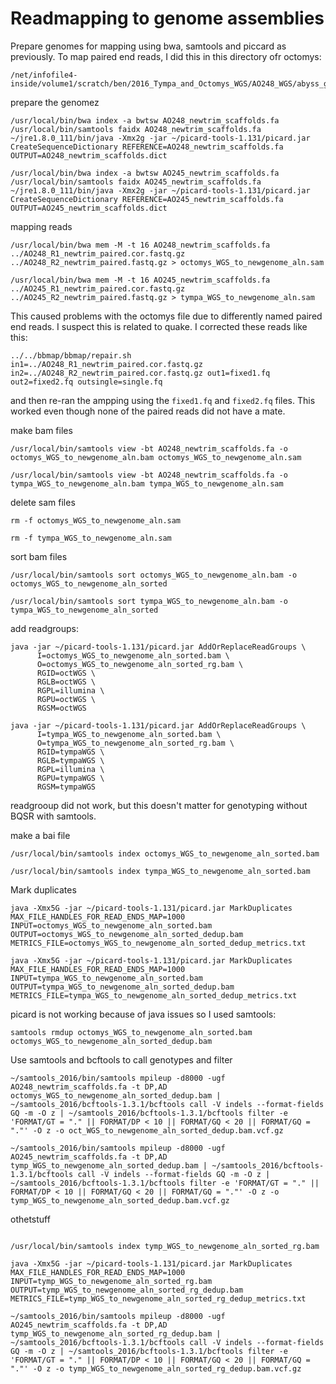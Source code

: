 # Readmapping to genome assemblies

Prepare genomes for mapping using bwa, samtools and piccard as previously.  To map paired end reads, I did this in this directory ofr octomys:
```
/net/infofile4-inside/volume1/scratch/ben/2016_Tympa_and_Octomys_WGS/AO248_WGS/abyss_genome_assembly
```

prepare the genomez
```
/usr/local/bin/bwa index -a bwtsw AO248_newtrim_scaffolds.fa
/usr/local/bin/samtools faidx AO248_newtrim_scaffolds.fa
~/jre1.8.0_111/bin/java -Xmx2g -jar ~/picard-tools-1.131/picard.jar CreateSequenceDictionary REFERENCE=AO248_newtrim_scaffolds.fa OUTPUT=AO248_newtrim_scaffolds.dict
```

```
/usr/local/bin/bwa index -a bwtsw AO245_newtrim_scaffolds.fa
/usr/local/bin/samtools faidx AO245_newtrim_scaffolds.fa
~/jre1.8.0_111/bin/java -Xmx2g -jar ~/picard-tools-1.131/picard.jar CreateSequenceDictionary REFERENCE=AO245_newtrim_scaffolds.fa OUTPUT=AO245_newtrim_scaffolds.dict
```

mapping reads

```
/usr/local/bin/bwa mem -M -t 16 AO248_newtrim_scaffolds.fa ../AO248_R1_newtrim_paired.cor.fastq.gz ../AO248_R2_newtrim_paired.fastq.gz > octomys_WGS_to_newgenome_aln.sam
```


```
/usr/local/bin/bwa mem -M -t 16 AO245_newtrim_scaffolds.fa ../AO245_R1_newtrim_paired.cor.fastq.gz ../AO245_R2_newtrim_paired.fastq.gz > tympa_WGS_to_newgenome_aln.sam
```

This caused problems with the octomys file due to differently named paired end reads.  I suspect this is related to quake.  I corrected these reads like this:

```
../../bbmap/bbmap/repair.sh in1=../AO248_R1_newtrim_paired.cor.fastq.gz in2=../AO248_R2_newtrim_paired.cor.fastq.gz out1=fixed1.fq out2=fixed2.fq outsingle=single.fq
```
and then re-ran the ampping using the `fixed1.fq` and `fixed2.fq` files. This worked even though none of the paired reads did not have a mate.


make bam files

```
/usr/local/bin/samtools view -bt AO248_newtrim_scaffolds.fa -o octomys_WGS_to_newgenome_aln.bam octomys_WGS_to_newgenome_aln.sam
```

```
/usr/local/bin/samtools view -bt AO248_newtrim_scaffolds.fa -o tympa_WGS_to_newgenome_aln.bam tympa_WGS_to_newgenome_aln.sam
```

delete sam files

```
rm -f octomys_WGS_to_newgenome_aln.sam
```
```
rm -f tympa_WGS_to_newgenome_aln.sam
```

sort bam files
```
/usr/local/bin/samtools sort octomys_WGS_to_newgenome_aln.bam -o octomys_WGS_to_newgenome_aln_sorted
```
```
/usr/local/bin/samtools sort tympa_WGS_to_newgenome_aln.bam -o tympa_WGS_to_newgenome_aln_sorted
```

add readgroups:

```
java -jar ~/picard-tools-1.131/picard.jar AddOrReplaceReadGroups \
      I=octomys_WGS_to_newgenome_aln_sorted.bam \
      O=octomys_WGS_to_newgenome_aln_sorted_rg.bam \
      RGID=octWGS \
      RGLB=octWGS \
      RGPL=illumina \
      RGPU=octWGS \
      RGSM=octWGS
```

```
java -jar ~/picard-tools-1.131/picard.jar AddOrReplaceReadGroups \
      I=tympa_WGS_to_newgenome_aln_sorted.bam \
      O=tympa_WGS_to_newgenome_aln_sorted_rg.bam \
      RGID=tympaWGS \
      RGLB=tympaWGS \
      RGPL=illumina \
      RGPU=tympaWGS \
      RGSM=tympaWGS
```
readgrooup did not work, but this doesn't matter for genotyping without BQSR with samtools.

make a bai file
```
/usr/local/bin/samtools index octomys_WGS_to_newgenome_aln_sorted.bam
```
```
/usr/local/bin/samtools index tympa_WGS_to_newgenome_aln_sorted.bam
```
Mark duplicates

```
java -Xmx5G -jar ~/picard-tools-1.131/picard.jar MarkDuplicates MAX_FILE_HANDLES_FOR_READ_ENDS_MAP=1000 INPUT=octomys_WGS_to_newgenome_aln_sorted.bam OUTPUT=octomys_WGS_to_newgenome_aln_sorted_dedup.bam METRICS_FILE=octomys_WGS_to_newgenome_aln_sorted_dedup_metrics.txt
```
```
java -Xmx5G -jar ~/picard-tools-1.131/picard.jar MarkDuplicates MAX_FILE_HANDLES_FOR_READ_ENDS_MAP=1000 INPUT=tympa_WGS_to_newgenome_aln_sorted.bam OUTPUT=tympa_WGS_to_newgenome_aln_sorted_dedup.bam METRICS_FILE=tympa_WGS_to_newgenome_aln_sorted_dedup_metrics.txt
```

picard is not working because of java issues so I used samtools:
```
samtools rmdup octomys_WGS_to_newgenome_aln_sorted.bam octomys_WGS_to_newgenome_aln_sorted_dedup.bam
```


Use samtools and bcftools to call genotypes and filter


```
~/samtools_2016/bin/samtools mpileup -d8000 -ugf AO248_newtrim_scaffolds.fa -t DP,AD octomys_WGS_to_newgenome_aln_sorted_dedup.bam | ~/samtools_2016/bcftools-1.3.1/bcftools call -V indels --format-fields GQ -m -O z | ~/samtools_2016/bcftools-1.3.1/bcftools filter -e 'FORMAT/GT = "." || FORMAT/DP < 10 || FORMAT/GQ < 20 || FORMAT/GQ = "."' -O z -o oct_WGS_to_newgenome_aln_sorted_dedup.bam.vcf.gz
```

```
~/samtools_2016/bin/samtools mpileup -d8000 -ugf AO245_newtrim_scaffolds.fa -t DP,AD tymp_WGS_to_newgenome_aln_sorted_dedup.bam | ~/samtools_2016/bcftools-1.3.1/bcftools call -V indels --format-fields GQ -m -O z | ~/samtools_2016/bcftools-1.3.1/bcftools filter -e 'FORMAT/GT = "." || FORMAT/DP < 10 || FORMAT/GQ < 20 || FORMAT/GQ = "."' -O z -o tymp_WGS_to_newgenome_aln_sorted_dedup.bam.vcf.gz
```

othetstuff
```

/usr/local/bin/samtools index tymp_WGS_to_newgenome_aln_sorted_rg.bam

java -Xmx5G -jar ~/picard-tools-1.131/picard.jar MarkDuplicates MAX_FILE_HANDLES_FOR_READ_ENDS_MAP=1000 INPUT=tymp_WGS_to_newgenome_aln_sorted_rg.bam OUTPUT=tymp_WGS_to_newgenome_aln_sorted_rg_dedup.bam METRICS_FILE=tymp_WGS_to_newgenome_aln_sorted_rg_dedup_metrics.txt

~/samtools_2016/bin/samtools mpileup -d8000 -ugf AO245_newtrim_scaffolds.fa -t DP,AD tymp_WGS_to_newgenome_aln_sorted_rg_dedup.bam | ~/samtools_2016/bcftools-1.3.1/bcftools call -V indels --format-fields GQ -m -O z | ~/samtools_2016/bcftools-1.3.1/bcftools filter -e 'FORMAT/GT = "." || FORMAT/DP < 10 || FORMAT/GQ < 20 || FORMAT/GQ = "."' -O z -o tymp_WGS_to_newgenome_aln_sorted_rg_dedup.bam.vcf.gz
```
